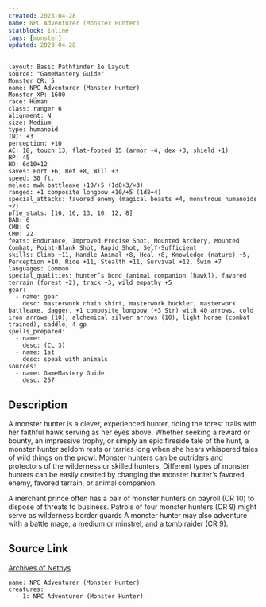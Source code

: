 ```yaml
---
created: 2023-04-28
name: NPC Adventurer (Monster Hunter)
statblock: inline
tags: [monster]
updated: 2023-04-28
---
```

```statblock
layout: Basic Pathfinder 1e Layout
source: "GameMastery Guide"
Monster_CR: 5
name: NPC Adventurer (Monster Hunter)
Monster_XP: 1600
race: Human
class: ranger 6
alignment: N
size: Medium
type: humanoid
INI: +3
perception: +10
AC: 18, touch 13, flat-footed 15 (armor +4, dex +3, shield +1)
HP: 45
HD: 6d10+12
saves: Fort +6, Ref +8, Will +3
speed: 30 ft.
melee: mwk battleaxe +10/+5 (1d8+3/×3)
ranged: +1 composite longbow +10/+5 (1d8+4)
special_attacks: favored enemy (magical beasts +4, monstrous humanoids +2)
pf1e_stats: [16, 16, 13, 10, 12, 8]
BAB: 6
CMB: 9
CMD: 22
feats: Endurance, Improved Precise Shot, Mounted Archery, Mounted Combat, Point-Blank Shot, Rapid Shot, Self-Sufficient
skills: Climb +11, Handle Animal +8, Heal +8, Knowledge (nature) +5, Perception +10, Ride +11, Stealth +11, Survival +12, Swim +7
languages: Common
special_qualities: hunter’s bond (animal companion [hawk]), favored terrain (forest +2), track +3, wild empathy +5
gear:
  - name: gear
    desc: masterwork chain shirt, masterwork buckler, masterwork battleaxe, dagger, +1 composite longbow (+3 Str) with 40 arrows, cold iron arrows (10), alchemical silver arrows (10), light horse (combat trained), saddle, 4 gp
spells_prepared:
  - name:
    desc: (CL 3)
  - name: 1st
    desc: speak with animals
sources:
  - name: GameMastery Guide
    desc: 257
```
## Description
A monster hunter is a clever, experienced hunter, riding the forest trails with her faithful hawk serving as her eyes above. Whether seeking a reward or bounty, an impressive trophy, or simply an epic fireside tale of the hunt, a monster hunter seldom rests or tarries long when she hears whispered tales of wild things on the prowl. Monster hunters can be outriders and protectors of the wilderness or skilled hunters. Different types of monster hunters can be easily created by changing the monster hunter’s favored enemy, favored terrain, or animal companion.

A merchant prince often has a pair of monster hunters on payroll (CR 10) to dispose of threats to business. Patrols of four monster hunters (CR 9) might serve as wilderness border guards A monster hunter may also adventure with a battle mage, a medium or minstrel, and a tomb raider (CR 9).
## Source Link
[Archives of Nethys](https://aonprd.com/NPCDisplay.aspx?ItemName=Adventurer%20(Monster%20Hunter))
```encounter-table
name: NPC Adventurer (Monster Hunter)
creatures:
  - 1: NPC Adventurer (Monster Hunter)
```
